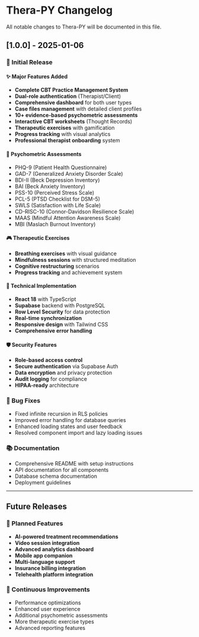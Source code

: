 # Thera-PY Changelog

All notable changes to Thera-PY will be documented in this file.

## [1.0.0] - 2025-01-06

### 🎉 Initial Release

#### ✨ Major Features Added
- **Complete CBT Practice Management System**
- **Dual-role authentication** (Therapist/Client)
- **Comprehensive dashboard** for both user types
- **Case files management** with detailed client profiles
- **10+ evidence-based psychometric assessments**
- **Interactive CBT worksheets** (Thought Records)
- **Therapeutic exercises** with gamification
- **Progress tracking** with visual analytics
- **Professional therapist onboarding** system

#### 🧠 Psychometric Assessments
- PHQ-9 (Patient Health Questionnaire)
- GAD-7 (Generalized Anxiety Disorder Scale)
- BDI-II (Beck Depression Inventory)
- BAI (Beck Anxiety Inventory)
- PSS-10 (Perceived Stress Scale)
- PCL-5 (PTSD Checklist for DSM-5)
- SWLS (Satisfaction with Life Scale)
- CD-RISC-10 (Connor-Davidson Resilience Scale)
- MAAS (Mindful Attention Awareness Scale)
- MBI (Maslach Burnout Inventory)

#### 🎮 Therapeutic Exercises
- **Breathing exercises** with visual guidance
- **Mindfulness sessions** with structured meditation
- **Cognitive restructuring** scenarios
- **Progress tracking** and achievement system

#### 🔧 Technical Implementation
- **React 18** with TypeScript
- **Supabase** backend with PostgreSQL
- **Row Level Security** for data protection
- **Real-time synchronization**
- **Responsive design** with Tailwind CSS
- **Comprehensive error handling**

#### 🛡️ Security Features
- **Role-based access control**
- **Secure authentication** via Supabase Auth
- **Data encryption** and privacy protection
- **Audit logging** for compliance
- **HIPAA-ready** architecture

### 🔧 Bug Fixes
- Fixed infinite recursion in RLS policies
- Improved error handling for database queries
- Enhanced loading states and user feedback
- Resolved component import and lazy loading issues

### 📚 Documentation
- Comprehensive README with setup instructions
- API documentation for all components
- Database schema documentation
- Deployment guidelines

---

## Future Releases

### 🚀 Planned Features
- **AI-powered treatment recommendations**
- **Video session integration**
- **Advanced analytics dashboard**
- **Mobile app companion**
- **Multi-language support**
- **Insurance billing integration**
- **Telehealth platform integration**

### 🔄 Continuous Improvements
- Performance optimizations
- Enhanced user experience
- Additional psychometric assessments
- More therapeutic exercise types
- Advanced reporting features